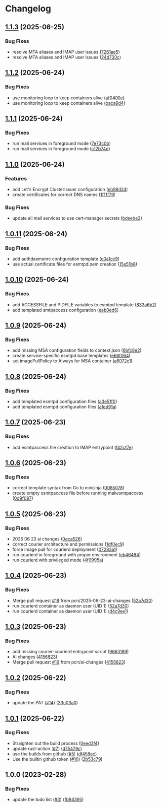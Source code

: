 # Changelog

## [1.1.3](https://github.com/pcn/mailbag/compare/v1.1.2...v1.1.3) (2025-06-25)


### Bug Fixes

* resolve MTA aliases and IMAP user issues ([7261ae5](https://github.com/pcn/mailbag/commit/7261ae5435eb9311ef54ae2912b90fd41eab7ff0))
* resolve MTA aliases and IMAP user issues ([24d730c](https://github.com/pcn/mailbag/commit/24d730cb5e269c2b348d903a1e80a267f1c19eee))

## [1.1.2](https://github.com/pcn/mailbag/compare/v1.1.1...v1.1.2) (2025-06-24)


### Bug Fixes

* use monitoring loop to keep containers alive ([af0400e](https://github.com/pcn/mailbag/commit/af0400e5406fe9052d95b3a5b64a465ea17bc988))
* use monitoring loop to keep containers alive ([baca9d4](https://github.com/pcn/mailbag/commit/baca9d48cd0533c1b8585fb1ce2174141c353372))

## [1.1.1](https://github.com/pcn/mailbag/compare/v1.1.0...v1.1.1) (2025-06-24)


### Bug Fixes

* run mail services in foreground mode ([7e73c0b](https://github.com/pcn/mailbag/commit/7e73c0bddb540c14c128e71490cc26c1e703298a))
* run mail services in foreground mode ([c12b74d](https://github.com/pcn/mailbag/commit/c12b74d37c9c9ff5f27ba3809170f82678523536))

## [1.1.0](https://github.com/pcn/mailbag/compare/v1.0.11...v1.1.0) (2025-06-24)


### Features

* add Let's Encrypt ClusterIssuer configuration ([eb89d2d](https://github.com/pcn/mailbag/commit/eb89d2d3a38ac3b8fd8fd15085825f5458a5d9ac))
* create certificates for correct DNS names ([1f11f79](https://github.com/pcn/mailbag/commit/1f11f794a5889a1faa5726a4001b9ddb569c5788))


### Bug Fixes

* update all mail services to use cert-manager secrets ([bdeebe2](https://github.com/pcn/mailbag/commit/bdeebe2c60bbeb85e63f822500b1247e18dbc079))

## [1.0.11](https://github.com/pcn/mailbag/compare/v1.0.10...v1.0.11) (2025-06-24)


### Bug Fixes

* add authdaemonrc configuration template ([c0a1cc9](https://github.com/pcn/mailbag/commit/c0a1cc9d43b3ebac6fe997ce796819c6d9191d20))
* use actual certificate files for esmtpd.pem creation ([15e51b8](https://github.com/pcn/mailbag/commit/15e51b80ed6edc78cbcc5ffb89e097cb242bd058))

## [1.0.10](https://github.com/pcn/mailbag/compare/v1.0.9...v1.0.10) (2025-06-24)


### Bug Fixes

* add ACCESSFILE and PIDFILE variables to esmtpd template ([833a6b2](https://github.com/pcn/mailbag/commit/833a6b2b82799c04c9329c9e4594545247c568b4))
* add templated smtpaccess configuration ([eab0ed6](https://github.com/pcn/mailbag/commit/eab0ed6356503150522abe75a0036a014f7b8d91))

## [1.0.9](https://github.com/pcn/mailbag/compare/v1.0.8...v1.0.9) (2025-06-24)


### Bug Fixes

* add missing MSA configuration fields to context.json ([6bfc8e2](https://github.com/pcn/mailbag/commit/6bfc8e2646d3c31d6c442b340abb0cab77c35f42))
* create service-specific esmtpd base templates ([e66f064](https://github.com/pcn/mailbag/commit/e66f064d02a3d2ce7a3ceb7386e8846db52668e4))
* set imagePullPolicy to Always for MSA container ([a6072c1](https://github.com/pcn/mailbag/commit/a6072c1bf63b08ea09aa7e65966dd15d498c4ca5))

## [1.0.8](https://github.com/pcn/mailbag/compare/v1.0.7...v1.0.8) (2025-06-24)


### Bug Fixes

* add templated esmtpd configuration files ([a3e51f0](https://github.com/pcn/mailbag/commit/a3e51f0039ec2ea6c38bcdb9d14a6ebbde92994a))
* add templated esmtpd configuration files ([afed91a](https://github.com/pcn/mailbag/commit/afed91aef203a19d240e7d70df8ee7da1e4bd918))

## [1.0.7](https://github.com/pcn/mailbag/compare/v1.0.6...v1.0.7) (2025-06-23)


### Bug Fixes

* add esmtpaccess file creation to IMAP entrypoint ([f42cf7e](https://github.com/pcn/mailbag/commit/f42cf7ed29ec6f1ab1a9ac4cd0f94be462e6784c))

## [1.0.6](https://github.com/pcn/mailbag/compare/v1.0.5...v1.0.6) (2025-06-23)


### Bug Fixes

* correct template syntax from Go to minijinja ([0085078](https://github.com/pcn/mailbag/commit/008507881cda516e7f16494a03c6cfd255476d6c))
* create empty esmtpaccess file before running makesmtpaccess ([0d9f097](https://github.com/pcn/mailbag/commit/0d9f09757807e08c6d41718c4ca3c4afa1a757c6))

## [1.0.5](https://github.com/pcn/mailbag/compare/v1.0.4...v1.0.5) (2025-06-23)


### Bug Fixes

* 2025 06 23 ai changes ([0eca526](https://github.com/pcn/mailbag/commit/0eca5266d36f160ff4243c8448773060f64a533c))
* correct courier architecture and permissions ([1df0ec9](https://github.com/pcn/mailbag/commit/1df0ec943b0f774dabf8b54ee948dbc1f1fabaca))
* force image pull for courierd deployment ([07283a1](https://github.com/pcn/mailbag/commit/07283a173f1c653a736364e44ede1d6fec7bcebc))
* run courierd in foreground with proper environment ([eb46484](https://github.com/pcn/mailbag/commit/eb46484a9e1212a3c79e27436b5ca5fe6f25104c))
* run courierd with privileged mode ([4f0995a](https://github.com/pcn/mailbag/commit/4f0995aa7b4194a36f3235534549fe79e486fca2))

## [1.0.4](https://github.com/pcn/mailbag/compare/v1.0.3...v1.0.4) (2025-06-23)


### Bug Fixes

* Merge pull request [#18](https://github.com/pcn/mailbag/issues/18) from pcn/2025-06-23-ai-changes ([52a7d30](https://github.com/pcn/mailbag/commit/52a7d3061c6ebec36801ff44ae4d5be8e443c8d5))
* run courierd container as daemon user (UID 1) ([52a7d30](https://github.com/pcn/mailbag/commit/52a7d3061c6ebec36801ff44ae4d5be8e443c8d5))
* run courierd container as daemon user (UID 1) ([d4c9ee1](https://github.com/pcn/mailbag/commit/d4c9ee1a7725acf3da67cf44cbb0e62e9ed094b1))

## [1.0.3](https://github.com/pcn/mailbag/compare/v1.0.2...v1.0.3) (2025-06-23)


### Bug Fixes

* add missing courier-courierd entrypoint script ([9663189](https://github.com/pcn/mailbag/commit/9663189da7abe572ad83821e726cfdff7e367de8))
* Ai changes ([4156823](https://github.com/pcn/mailbag/commit/4156823865370eab9b36bdf0348696b72b40f09e))
* Merge pull request [#16](https://github.com/pcn/mailbag/issues/16) from pcn/ai-changes ([4156823](https://github.com/pcn/mailbag/commit/4156823865370eab9b36bdf0348696b72b40f09e))

## [1.0.2](https://github.com/pcn/mailbag/compare/v1.0.1...v1.0.2) (2025-06-22)


### Bug Fixes

* update the PAT ([#14](https://github.com/pcn/mailbag/issues/14)) ([33c03a0](https://github.com/pcn/mailbag/commit/33c03a043dad54d844b8471bd614b8133e99cff8))

## [1.0.1](https://github.com/pcn/mailbag/compare/v1.0.0...v1.0.1) (2025-06-22)


### Bug Fixes

* Straighten out the build process ([0eed3f4](https://github.com/pcn/mailbag/commit/0eed3f483c4f23234c4e0617f2ff985042d5acad))
* update rust-action ([#7](https://github.com/pcn/mailbag/issues/7)) ([d75479c](https://github.com/pcn/mailbag/commit/d75479c06ecc4d4bba02cd9b74d157033784bc42))
* use the builds from github ([#5](https://github.com/pcn/mailbag/issues/5)) ([df456ec](https://github.com/pcn/mailbag/commit/df456ec6e474726738b44172e208274bb44dfb39))
* Use the builtin github token ([#10](https://github.com/pcn/mailbag/issues/10)) ([2b53c79](https://github.com/pcn/mailbag/commit/2b53c79f7ff259ad9692ebc7432c9000d4cb613b))

## 1.0.0 (2023-02-28)


### Bug Fixes

* update the todo list ([#3](https://github.com/pcn/mailbag/issues/3)) ([fb84395](https://github.com/pcn/mailbag/commit/fb84395a811b1b20e642b1b3ab5bceee0954d776))
